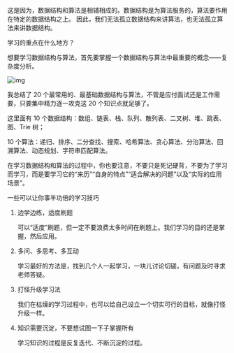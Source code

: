 这是因为，数据结构和算法是相辅相成的。数据结构是为算法服务的，算法要作用在特定的数据结构之上。 因此，我们无法孤立数据结构来讲算法，也无法孤立算法来讲数据结构。

学习的重点在什么地方？

想要学习数据结构与算法，首先要掌握一个数据结构与算法中最重要的概念——复杂度分析。

![img](https://static001.geekbang.org/resource/image/91/a7/913e0ababe43a2d57267df5c5f0832a7.jpg)

我总结了 20 个最常用的、最基础数据结构与算法，不管是应付面试还是工作需要，只要集中精力逐一攻克这 20 个知识点就足够了。

这里面有 10 个数据结构：数组、链表、栈、队列、散列表、二叉树、堆、跳表、图、Trie 树；

10 个算法：递归、排序、二分查找、搜索、哈希算法、贪心算法、分治算法、回溯算法、动态规划、字符串匹配算法。

在学习数据结构和算法的过程中，你也要注意，不要只是死记硬背，不要为了学习而学习，而是要学习它的“来历”“自身的特点”“适合解决的问题”以及“实际的应用场景”。

一些可以让你事半功倍的学习技巧

1. 边学边练，适度刷题

   可以“适度”刷题，但一定不要浪费太多时间在刷题上。我们学习的目的还是掌握，然后应用。

2. 多问、多思考、多互动

   学习最好的方法是，找到几个人一起学习，一块儿讨论切磋，有问题及时寻求老师答疑。

3. 打怪升级学习法

   我们在枯燥的学习过程中，也可以给自己设立一个切实可行的目标，就像打怪升级一样。

4. 知识需要沉淀，不要想试图一下子掌握所有

   学习知识的过程是反复迭代、不断沉淀的过程。

   